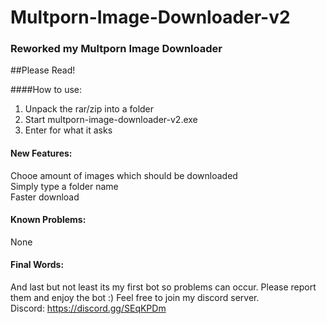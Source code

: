 # Multporn-Image-Downloader-v2  

### Reworked my Multporn Image Downloader  

##Please Read!  

####How to use:  

1. Unpack the rar/zip into a folder  
2. Start multporn-image-downloader-v2.exe  
3. Enter for what it asks  


#### New Features:  

Chooe amount of images which should be downloaded  
Simply type a folder name  
Faster download  


#### Known Problems:  

None  


#### Final Words:  

And last but not least its my first bot so problems can occur. Please report them and enjoy the bot :) Feel free to join my discord server.  
Discord: https://discord.gg/SEqKPDm
